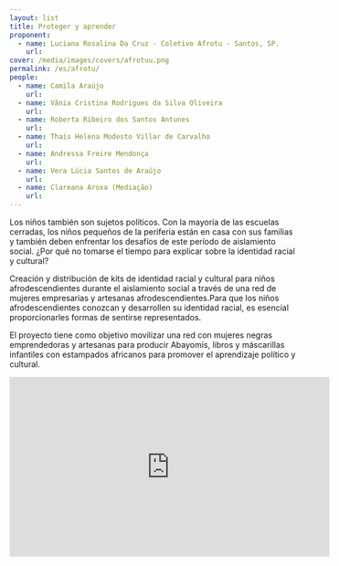 ```yaml
---
layout: list
title: Proteger y aprender
proponent:
  - name: Luciana Rosalina Da Cruz - Coletivo Afrotu - Santos, SP.
    url: 
cover: /media/images/covers/afrotuu.png
permalink: /es/afrotu/
people:
  - name: Camila Araújo
    url: 
  - name: Vânia Cristina Rodrigues da Silva Oliveira
    url: 
  - name: Roberta Ribeiro dos Santos Antunes
    url: 
  - name: Thaís Helena Modesto Villar de Carvalho
    url: 
  - name: Andressa Freire Mendonça
    url: 
  - name: Vera Lúcia Santos de Araújo
    url:
  - name: Clareana Aroxa (Mediação)
    url:  
---
```

  
Los niños también son sujetos políticos. Con la mayoría de las escuelas cerradas, los niños pequeños de la periferia están en casa con sus familias y también deben enfrentar los desafíos de este período de aislamiento social. ¿Por qué no tomarse el tiempo para explicar sobre la identidad racial y cultural? 

Creación y distribución de kits de identidad racial y cultural para niños afrodescendientes durante el aislamiento social a través de una red de mujeres empresarias y artesanas afrodescendientes.Para que los niños afrodescendientes conozcan y desarrollen su identidad racial, es esencial proporcionarles formas de sentirse representados.
  
El proyecto tiene como objetivo movilizar una red con mujeres negras emprendedoras y artesanas para producir Abayomis, libros y máscarillas infantiles con estampados africanos para promover el aprendizaje político y cultural.


<div class="video-wrapper video-wrapper-16x9">
<iframe width="560" height="315" src="https://www.youtube.com/embed/YQgWK6SjGY0" frameborder="0" allow="accelerometer; autoplay; encrypted-media; gyroscope; picture-in-picture" allowfullscreen></iframe>
</div>
